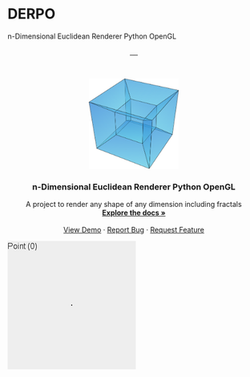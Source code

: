 # DERPO
n-Dimensional Euclidean Renderer Python OpenGL
<!--
Nothing here
-->
<p align="center">
  <a href="https://github.com/acsstudios/derpo/edit/contributors">
    <img alt="" src="https://img.shields.io/github/contributors/acsstudios/derpo?style=for-the-badge" />
  <a/>
  <a href="https://github.com/acsstudios/derpo/network/members">
    <img alt="" src="https://img.shields.io/github/forks/acsstudios/derpo.svg?style=for-the-badge" />
  <a/>
  <a href="https://github.com/acsstudios/derpo/stargazers">
    <img alt="" src="https://img.shields.io/github/stars/acsstudios/derpo.svg?style=for-the-badge" />
  <a/>
  <a href="https://github.com/acsstudios/derpo/issues">
    <img alt="" src="https://img.shields.io/github/issues/acsstudios/derpo.svg?style=for-the-badge" />
  <a/>
  <a href="https://github.com/acsstudios/derpo/blob/main/LICENSE">
    <img alt="" src="https://img.shields.io/github/license/acsstudios/derpo.svg?style=for-the-badge" />
  <a/>
</p>
<!-- PROJECT LOGO -->
<br />
<p align="center">
  <a href="https://github.com/acsstudios/derpo">
    <img src="icon.png" alt="Icon" width="180" height="180">
  </a>

  <h3 align="center">n-Dimensional Euclidean Renderer Python OpenGL</h3>

  <p align="center">
    A project to render any shape of any dimension including fractals
    <br />
    <a href="https://github.com/acsstudios/derpo"><strong>Explore the docs »</strong></a>
    <br />
    <br />
    <a href="https://github.com/acsstudios/derpo">View Demo</a>
    ·
    <a href="https://github.com/acsstudios/derpo/issues">Report Bug</a>
    ·
    <a href="https://github.com/acsstudios/derpo/issues">Request Feature</a>
  </p>
</p>
<img alt="" src="From_Point_to_Tesseract_(Looped_Version).gif" align="center" />
